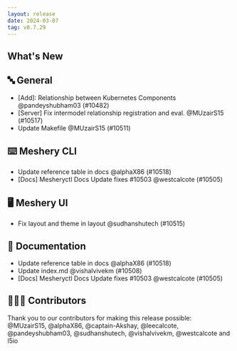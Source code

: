```yaml
---
layout: release
date: 2024-03-07
tag: v0.7.29
---
```


## What's New
## 🔤 General
- \[Add\]: Relationship between Kubernetes Components @pandeyshubham03 (#10482)
- [Server] Fix intermodel relationship registration and eval. @MUzairS15 (#10517)
- Update Makefile @MUzairS15 (#10511)

## ⌨️ Meshery CLI

- Update reference table in docs @alphaX86 (#10518)
- [Docs] Mesheryctl Docs Update fixes #10503 @westcalcote (#10505)

## 🖥 Meshery UI

- Fix layout and theme in layout @sudhanshutech (#10515)

## 📖 Documentation

- Update reference table in docs @alphaX86 (#10518)
- Update index.md @vishalvivekm (#10508)
- [Docs] Mesheryctl Docs Update fixes #10503 @westcalcote (#10505)

## 👨🏽‍💻 Contributors

Thank you to our contributors for making this release possible:
@MUzairS15, @alphaX86, @captain-Akshay, @leecalcote, @pandeyshubham03, @sudhanshutech, @vishalvivekm, @westcalcote and l5io
